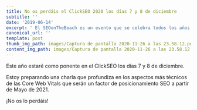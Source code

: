```yaml
---
title: No os perdáis el ClickSEO 2020 los días 7 y 8 de diciembre
subtitle: ''
date: '2019-06-14'
excerpt: ' El SEOonTheBeach es un evento que se celebra todos los años en la Manga del Mar Menor y concentra en un ambiente de playa distendido a los mayores profesionales del sector.'
canonical_url: ''
template: post
thumb_img_path: images/Captura de pantalla 2020-11-26 a las 23.58.12.png
content_img_path: images/Captura de pantalla 2020-11-26 a las 23.58.12.png
---
```


Este año estaré como ponente en el ClickSEO los días 7 y 8 de diciembre.

Estoy preparando una charla que profundiza en los aspectos más técnicos de las Core Web Vitals que serán un factor de posicionamiento SEO a partir de Mayo de 2021.

¡No os lo perdáis!